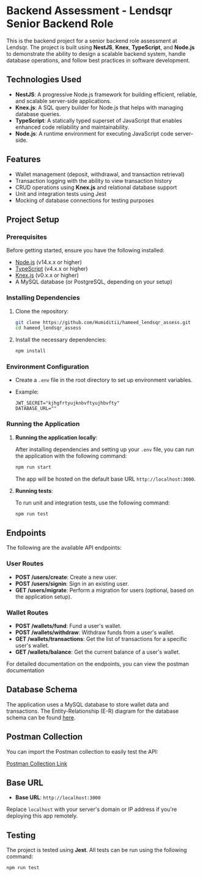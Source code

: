 # Backend Assessment - Lendsqr Senior Backend Role

This is the backend project for a senior backend role assessment at Lendsqr. The project is built using **NestJS**, **Knex**, **TypeScript**, and **Node.js** to demonstrate the ability to design a scalable backend system, handle database operations, and follow best practices in software development.

## Technologies Used

- **NestJS**: A progressive Node.js framework for building efficient, reliable, and scalable server-side applications.
- **Knex.js**: A SQL query builder for Node.js that helps with managing database queries.
- **TypeScript**: A statically typed superset of JavaScript that enables enhanced code reliability and maintainability.
- **Node.js**: A runtime environment for executing JavaScript code server-side.

## Features

- Wallet management (deposit, withdrawal, and transaction retrieval)
- Transaction logging with the ability to view transaction history
- CRUD operations using **Knex.js** and relational database support
- Unit and integration tests using Jest
- Mocking of database connections for testing purposes

## Project Setup

### Prerequisites

Before getting started, ensure you have the following installed:

- [Node.js](https://nodejs.org/) (v14.x.x or higher)
- [TypeScript](https://www.typescriptlang.org/) (v4.x.x or higher)
- [Knex.js](https://knexjs.org/) (v0.x.x or higher)
- A MySQL database (or PostgreSQL, depending on your setup)

### Installing Dependencies

1. Clone the repository:

    ```bash
    git clone https://github.com/Humiditii/hameed_lendsqr_assess.git
    cd hameed_lendsqr_assess
    ```

2. Install the necessary dependencies:

    ```bash
    npm install
    ```

### Environment Configuration

- Create a `.env` file in the root directory to set up environment variables.
- Example:

    ```plaintext
    JWT_SECRET="kjhgfrtyujknbvftyujhbvfty"
    DATABASE_URL=""
    ```

### Running the Application

1. **Running the application locally**:

    After installing dependencies and setting up your `.env` file, you can run the application with the following command:

    ```bash
    npm run start
    ```

    The app will be hosted on the default base URL `http://localhost:3000`.

2. **Running tests**:

    To run unit and integration tests, use the following command:

    ```bash
    npm run test
    ```

## Endpoints

The following are the available API endpoints:

### User Routes

- **POST /users/create**: Create a new user.
- **POST /users/signin**: Sign in an existing user.
- **GET /users/migrate**: Perform a migration for users (optional, based on the application setup).

### Wallet Routes

- **POST /wallets/fund**: Fund a user's wallet.
- **POST /wallets/withdraw**: Withdraw funds from a user's wallet.
- **GET /wallets/transactions**: Get the list of transactions for a specific user's wallet.
- **GET /wallets/balance**: Get the current balance of a user's wallet.
  
For detailed documentation on the endpoints, you can view the postman documentation

## Database Schema

The application uses a MySQL database to store wallet data and transactions. The Entity-Relationship (E-R) diagram for the database schema can be found [here](https://mooyi-prod-storage.fra1.digitaloceanspaces.com/Screenshot%202024-11-26%20at%2018.08.48.png).

## Postman Collection

You can import the Postman collection to easily test the API:

[Postman Collection Link]()

## Base URL

- **Base URL**: `http://localhost:3000`
  
Replace `localhost` with your server's domain or IP address if you're deploying this app remotely.

## Testing

The project is tested using **Jest**. All tests can be run using the following command:

```bash
npm run test

